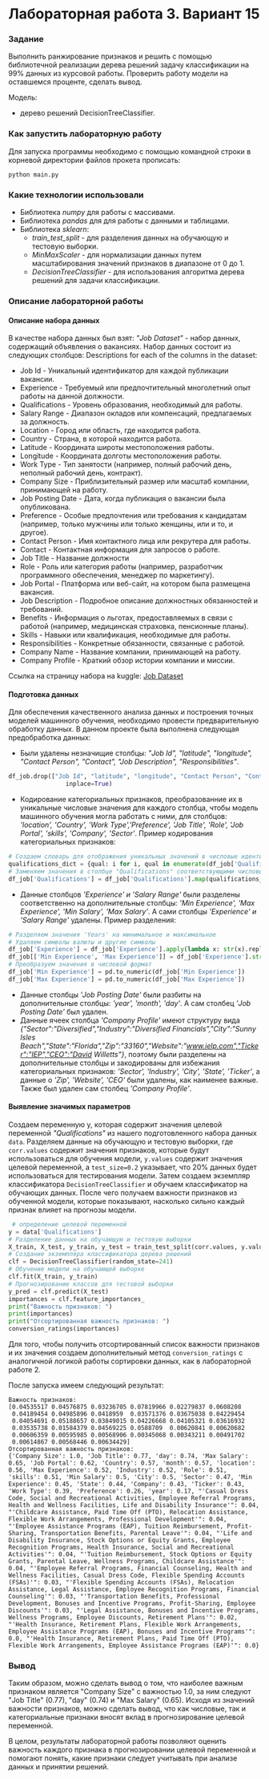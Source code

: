 
# Лабораторная работа 3. Вариант 15

### Задание
Выполнить ранжирование признаков и решить с помощью библиотечной реализации дерева решений задачу классификации на 99% данных из курсовой работы. Проверить работу модели на оставшемся проценте, сделать вывод.

Модель:
- дерево решений DecisionTreeClassifier.

### Как запустить лабораторную работу
Для запуска программы необходимо с помощью командной строки в корневой директории файлов прокета прописать:
```
python main.py
```

### Какие технологии использовали
- Библиотека *numpy* для работы с массивами.
- Библиотека *pandas* для для работы с данными и таблицами.
- Библиотека *sklearn*:
    - *train_test_split* - для разделения данных на обучающую и тестовую выборки.
    - *MinMaxScaler* - для нормализации данных путем масштабирования значений признаков в диапазоне от 0 до 1.
    - *DecisionTreeClassifier* - для использования алгоритма дерева решений для задачи классификации.

### Описание лабораторной работы
#### Описание набора данных
В качестве набора данных был взят: *"Job Dataset"* - набор данных, содержащий объявления о вакансиях.
Набор данных состоит из следующих столбцов:
Descriptions for each of the columns in the dataset:
- Job Id - Уникальный идентификатор для каждой публикации вакансии.
- Experience - Требуемый или предпочтительный многолетний опыт работы на данной должности.
- Qualifications - Уровень образования, необходимый для работы.
- Salary Range - Диапазон окладов или компенсаций, предлагаемых за должность.
- Location - Город или область, где находится работа.
- Country - Страна, в которой находится работа.
- Latitude -  Координата широты местоположения работы.
- Longitude - Координата долготы местоположения работы.
- Work Type - Тип занятости (например, полный рабочий день, неполный рабочий день, контракт).
- Company Size - Приблизительный размер или масштаб компании, принимающей на работу.
- Job Posting Date - Дата, когда публикация о вакансии была опубликована.
- Preference - Особые предпочтения или требования к кандидатам (например, только мужчины или только женщины, или и то, и другое).
- Contact Person - Имя контактного лица или рекрутера для работы.
- Contact - Контактная информация для запросов о работе.
- Job Title - Название должности
- Role - Роль или категория работы (например, разработчик программного обеспечения, менеджер по маркетингу).
- Job Portal - Платформа или веб-сайт, на котором была размещена вакансия.
- Job Description - Подробное описание должностных обязанностей и требований.
- Benefits - Информация о льготах, предоставляемых в связи с работой (например, медицинская страховка, пенсионные планы).
- Skills - Навыки или квалификация, необходимые для работы.
- Responsibilities - Конкретные обязанности, связанные с работой.
- Company Name - Название компании, принимающей на работу.
- Company Profile - Краткий обзор истории компании и миссии.

Ссылка на страницу набора на kuggle: [Job Dataset](https://www.kaggle.com/datasets/ravindrasinghrana/job-description-dataset)

#### Подготовка данных
Для обеспечения качественного анализа данных и построения точных моделей машинного обучения, необходимо провести предварительную обработку данных. В данном проекте была выполнена следующая предобработка данных:
- Были удалены незначищие столбцы: *"Job Id", "latitude", "longitude", "Contact Person", "Contact", "Job Description", "Responsibilities"*.
```python
df_job.drop(["Job Id", "latitude", "longitude", "Contact Person", "Contact", "Job Description", "Responsibilities"], axis=1,
                inplace=True)
```
- Кодирование категориальных признаков, преобразованние их в уникальные числовые значения для каждого столбца, чтобы модель машинного обучения могла работать с ними, для столбцов: *'location', 'Country', 'Work Type','Preference', 'Job Title', 'Role', 'Job Portal', 'skills', 'Company',  'Sector'*. Пример кодирования категориальных признаков:
```python
# Создаем словарь для отображения уникальных значений в числовые идентификаторы
qualifications_dict = {qual: i for i, qual in enumerate(df_job['Qualifications'].unique())}
# Заменяем значения в столбце "Qualifications" соответствующими числовыми идентификаторами
df_job['Qualifications'] = df_job['Qualifications'].map(qualifications_dict)
```
- Данные столбцов *'Experience' и 'Salary Range'* были разделены соответственно на дополнительные столбцы: *'Min Experience', 'Max Experience', 'Min Salary', 'Max Salary'*. А сами столбцы *'Experience' и 'Salary Range'* удалены.
Пример разделения:
```python
# Разделяем значения 'Years' на минимальное и максимальное
# Удаляем символы валюты и другие символы
df_job['Experience'] = df_job['Experience'].apply(lambda x: str(x).replace('Years', '') if x is not None else x)
df_job[['Min Experience', 'Max Experience']] = df_job['Experience'].str.split(' to ', expand=True)
# Преобразуем значения в числовой формат
df_job['Min Experience'] = pd.to_numeric(df_job['Min Experience'])
df_job['Max Experience'] = pd.to_numeric(df_job['Max Experience'])
```
- Данные столбцы *'Job Posting Date'* были разбиты на дополнительные столбцы: *'year', 'month', 'day'*. А сам столбец *'Job Posting Date'* был удален.
- Данные ячеек столбца *'Company Profile'* имеют структуру вида *{"Sector":"Diversified","Industry":"Diversified Financials","City":"Sunny Isles Beach","State":"Florida","Zip":"33160","Website":"www.ielp.com","Ticker":"IEP","CEO":"David Willetts"}*, поэтому были разделены на дополнительные столбцы и закодированы для избежания категориальных признаков: *'Sector', 'Industry', 'City', 'State', 'Ticker'*, а данные о *'Zip', 'Website', 'CEO'* были удалены, как наименее важные. Также был удален сам столбец *'Company Profile'*.

#### Выявление значимых параметров

Создаем переменную y, которая содержит значения целевой переменной *"Qualifications"* из нашего подготовленного набора данных `data`. Разделяем данные на обучающую и тестовую выборки, где `corr.values` содержит значения признаков, которые будут использоваться для обучения модели, `y.values` содержит значения целевой переменной, а `test_size=0.2` указывает, что 20% данных будет использоваться для тестирования модели. Затем создаем экземпляр классификатора `DecisionTreeClassifier` и обучаем классификатор на обучающих данных. После чего получаем важности признаков из обученной модели, которые показывают, насколько сильно каждый признак влияет на прогнозы модели.
```python
 # определение целевой переменной
y = data['Qualifications']
# Разделение данных на обучающую и тестовую выборки
X_train, X_test, y_train, y_test = train_test_split(corr.values, y.values, test_size=0.2)
# Создание экземпляра классификатора дерева решений
clf = DecisionTreeClassifier(random_state=241)
# Обучение модели на обучающей выборке
clf.fit(X_train, y_train)
# Прогнозирование классов для тестовой выборки
y_pred = clf.predict(X_test)
importances = clf.feature_importances_
print("Важность признаков: ")
print(importances)
print("Отсортированная важность признаков: ")
conversion_ratings(importances)
```
Для того, чтобы получить отсортированный список важности признаков и их значения создаем дополнительный метод `conversion_ratings` с аналогичной логикой работы сортировки данных, как в лабораторной работе 2.

После запуска имеем следующий результат:
```
Важность признаков: 
[0.04535517 0.04576875 0.03236705 0.07819966 0.02279837 0.0608208
 0.04189454 0.04985896 0.0418959  0.03571376 0.03675038 0.04229454
 0.04054691 0.05188657 0.03849015 0.04226668 0.04105321 0.03616932
 0.03535738 0.01584379 0.04569225 0.0588709  0.00620841 0.00620682
 0.00606359 0.00595985 0.00568906 0.00345068 0.00343211 0.00491702
 0.00614867 0.00568446 0.00634429]
Отсортированная важность признаков: 
{'Company Size': 1.0, 'Job Title': 0.77, 'day': 0.74, 'Max Salary': 0.65, 'Job Portal': 0.62, 'Country': 0.57, 'month': 0.57, 'location': 0.56, 'Max Experience': 0.52, 'Industry': 0.52, 'Role': 0.51, 'skills': 0.51, 'Min Salary': 0.5, 'City': 0.5, 'Sector': 0.47, 'Min Experience': 0.45, 'State': 0.44, 'Company': 0.43, 'Ticker': 0.43, 'Work Type': 0.39, 'Preference': 0.26, 'year': 0.17, "'Casual Dress Code, Social and Recreational Activities, Employee Referral Programs, Health and Wellness Facilities, Life and Disability Insurance'": 0.04, "'Childcare Assistance, Paid Time Off (PTO), Relocation Assistance, Flexible Work Arrangements, Professional Development'": 0.04, "'Employee Assistance Programs (EAP), Tuition Reimbursement, Profit-Sharing, Transportation Benefits, Parental Leave'": 0.04, "'Life and Disability Insurance, Stock Options or Equity Grants, Employee Recognition Programs, Health Insurance, Social and Recreational Activities'": 0.04, "'Tuition Reimbursement, Stock Options or Equity Grants, Parental Leave, Wellness Programs, Childcare Assistance'": 0.04, "'Employee Referral Programs, Financial Counseling, Health and Wellness Facilities, Casual Dress Code, Flexible Spending Accounts (FSAs)'": 0.03, "'Flexible Spending Accounts (FSAs), Relocation Assistance, Legal Assistance, Employee Recognition Programs, Financial Counseling'": 0.03, "'Transportation Benefits, Professional Development, Bonuses and Incentive Programs, Profit-Sharing, Employee Discounts'": 0.03, "'Legal Assistance, Bonuses and Incentive Programs, Wellness Programs, Employee Discounts, Retirement Plans'": 0.02, "'Health Insurance, Retirement Plans, Flexible Work Arrangements, Employee Assistance Programs (EAP), Bonuses and Incentive Programs'": 0.0, "'Health Insurance, Retirement Plans, Paid Time Off (PTO), Flexible Work Arrangements, Employee Assistance Programs (EAP)'": 0.0}

```

### Вывод

Таким образом, можно сделать вывод о том, что наиболее важным признаком является "Company Size" с важностью 1.0, за ним следуют "Job Title" (0.77), "day" (0.74) и "Max Salary" (0.65). Исходя из значений важности признаков, можно сделать вывод, что как числовые, так и категориальные признаки вносят вклад в прогнозирование целевой переменной. 

В целом, результаты лабораторной работы позволяют оценить важность каждого признака в прогнозировании целевой переменной и помогают понять, какие признаки следует учитывать при анализе данных и принятии решений.